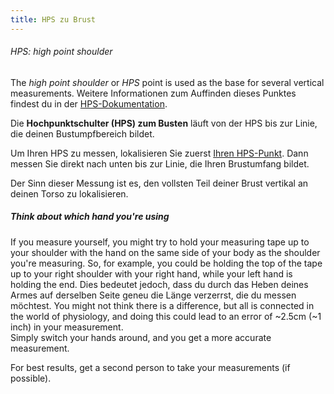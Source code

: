 ```yaml
---
title: HPS zu Brust
---
```


<Note>

###### HPS: high point shoulder

The _high point shoulder_ or _HPS_ point is used as the base for several vertical measurements.
Weitere Informationen zum Auffinden dieses Punktes findest du in der [HPS-Dokumentation](/docs/measurements/hps/).

</Note>

Die **Hochpunktschulter (HPS) zum Busten** läuft von der HPS bis zur Linie, die deinen Bustumpfbereich bildet.

Um Ihren HPS zu messen, lokalisieren Sie zuerst [Ihren HPS-Punkt](/docs/measurements/hps/). Dann messen Sie direkt nach unten bis zur Linie, die Ihren Brustumfang bildet.

Der Sinn dieser Messung ist es, den vollsten Teil deiner Brust vertikal an deinen Torso zu lokalisieren.

<Tip>

##### Think about which hand you're using

If you measure yourself, you might try to hold your measuring tape up to your shoulder with the hand on
the same side of your body as the shoulder you're measuring. So, for example, you could be holding the top of
the tape up to your right shoulder with your right hand, while your left hand is holding the end.
Dies bedeutet jedoch, dass du durch das Heben deines Armes auf derselben Seite geneu die Länge verzerrst, die du messen möchtest.
You might not think there is a difference, but all is connected in the world of physiology, and
doing this could lead to an error of ~2.5cm (~1 inch) in your measurement.\
Simply switch your hands around, and you get a more accurate measurement.

For best results, get a second person to take your measurements (if possible).

</Tip>

